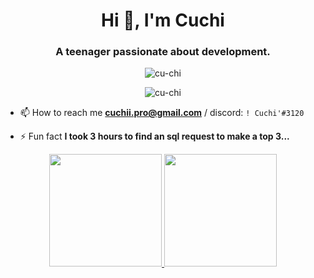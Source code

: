 <h1 align="center">Hi 👋, I'm Cuchi</h1>
<h3 align="center">A teenager passionate about development.</h3>

<p align="center"> <img src="https://komarev.com/ghpvc/?username=cu-chi&label=Profile%20views&color=0e75b6&style=flat" alt="cu-chi" /> </p>
<p align="center"> <img src="https://discord.c99.nl/widget/theme-4/420304554198958090.png" alt="cu-chi" /> </p>

- 📫 How to reach me **cuchii.pro@gmail.com** / discord: `! Cuchi'#3120`

- ⚡ Fun fact **I took 3 hours to find an sql request to make a top 3...**

<p align="center">
  <a href="https://github.com/Cu-chi">
    <img height="180em" src="https://github-readme-stats-eight-theta.vercel.app/api?username=cu-chi&show_icons=true&theme=dark&include_all_commits=true&count_private=true"/>
    <img height="180em" src="https://github-readme-stats-eight-theta.vercel.app/api/top-langs/?username=cu-chi&layout=compact&langs_count=8&theme=dark"/>
  </a>
</p>
